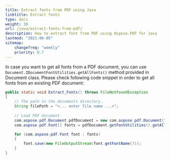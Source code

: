 ```yaml
---
title: Extract fonts from PDF using Java
linktitle: Extract fonts
type: docs
weight: 30
url: /java/extract-fonts-from-pdf/
description: How to extract font from PDF using Aspose.PDF for Java
lastmod: "2021-06-05"
sitemap:
    changefreq: "weekly"
    priority: 0.7
---
```


In case you want to get all fonts from a PDF document, you can use `Document.IDocumentFontUtilities.getAllFonts()` method provided in Document class.
Please check following code snippet in order to get all fonts from an existing PDF document:

```java
public static void Extract_Fonts() throws FileNotFoundException
{
    // The path to the documents directory.
    String filePath = "<... enter file name ...>";
    
    // Load PDF document
    com.aspose.pdf.Document pdfDocument = new com.aspose.pdf.Document(filePath);
    com.aspose.pdf.Font[] fonts = pdfDocument.getFontUtilities().getAllFonts();

    for (com.aspose.pdf.Font font : fonts)
    {
        font.save(new FileOutputStream(font.getFontName()));
    }
}
```
